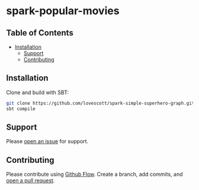 # spark-popular-movies


## Table of Contents

- [Installation](#installation)
  - [Support](#support)
  - [Contributing](#contributing)

## Installation

  Clone and build with SBT:

  ```sh
  git clone https://github.com/lovescott/spark-simple-superhero-graph.git
  sbt compile
  ```


## Support

  Please [open an issue](https://github.com/lovescott/spark-simple-superhero-graph/issues/new) for support.

## Contributing

  Please contribute using [Github Flow](https://guides.github.com/introduction/flow/). Create a branch, add commits, and [open a pull request](https://github.com/lovescott/spark-simple-superhero-graph/compare).

